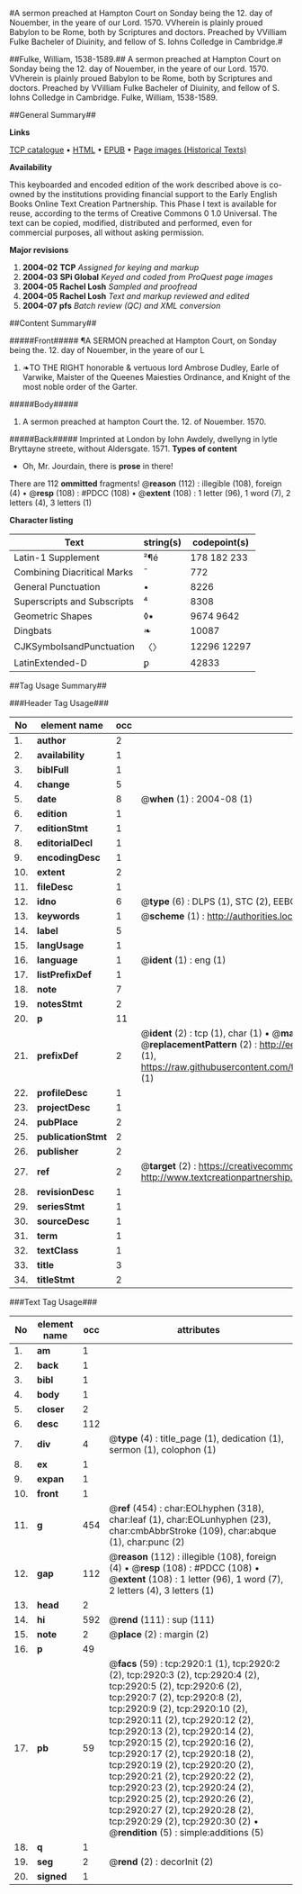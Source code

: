 #A sermon preached at Hampton Court on Sonday being the 12. day of Nouember, in the yeare of our Lord. 1570. VVherein is plainly proued Babylon to be Rome, both by Scriptures and doctors. Preached by VVilliam Fulke Bacheler of Diuinity, and fellow of S. Iohns Colledge in Cambridge.#

##Fulke, William, 1538-1589.##
A sermon preached at Hampton Court on Sonday being the 12. day of Nouember, in the yeare of our Lord. 1570. VVherein is plainly proued Babylon to be Rome, both by Scriptures and doctors. Preached by VVilliam Fulke Bacheler of Diuinity, and fellow of S. Iohns Colledge in Cambridge.
Fulke, William, 1538-1589.

##General Summary##

**Links**

[TCP catalogue](http://www.ota.ox.ac.uk/tcp/)  • 
[HTML](http://tei.it.ox.ac.uk/tcp/Texts-HTML/free/A01/A01327.html)  • 
[EPUB](http://tei.it.ox.ac.uk/tcp/Texts-EPUB/free/A01/A01327.epub) • 
[Page images (Historical Texts)](https://data.historicaltexts.jisc.ac.uk/view?pubId=eebo-99838538e&pageId=eebo-99838538e-2920-1)

**Availability**

This keyboarded and encoded edition of the
	       work described above is co-owned by the institutions
	       providing financial support to the Early English Books
	       Online Text Creation Partnership. This Phase I text is
	       available for reuse, according to the terms of Creative
	       Commons 0 1.0 Universal. The text can be copied,
	       modified, distributed and performed, even for
	       commercial purposes, all without asking permission.

**Major revisions**

1. __2004-02__ __TCP__ *Assigned for keying and markup*
1. __2004-03__ __SPi Global__ *Keyed and coded from ProQuest page images*
1. __2004-05__ __Rachel Losh__ *Sampled and proofread*
1. __2004-05__ __Rachel Losh__ *Text and markup reviewed and edited*
1. __2004-07__ __pfs__ *Batch review (QC) and XML conversion*

##Content Summary##

#####Front#####
¶A SERMON preached at Hampton Court, on Sonday being the. 12. day of Nouember, in the yeare of our L
1. ❧TO THE RIGHT honorable & vertuous lord Ambrose Dudley, Earle of Varwike, Maister of the Queenes Maiesties Ordinance, and Knight of the most noble order of the Garter.

#####Body#####

1. A sermon preached at hampton Court the. 12. of Nouember. 1570.

#####Back#####
Imprinted at London by Iohn Awdely, dwellyng in lytle Bryttayne streete, without Aldersgate. 1571.
**Types of content**

  * Oh, Mr. Jourdain, there is **prose** in there!

There are 112 **ommitted** fragments! 
 @__reason__ (112) : illegible (108), foreign (4)  •  @__resp__ (108) : #PDCC (108)  •  @__extent__ (108) : 1 letter (96), 1 word (7), 2 letters (4), 3 letters (1)

**Character listing**


|Text|string(s)|codepoint(s)|
|---|---|---|
|Latin-1 Supplement|²¶é|178 182 233|
|Combining             Diacritical Marks|̄|772|
|General Punctuation|•|8226|
|Superscripts             and Subscripts|⁴|8308|
|Geometric Shapes|◊▪|9674 9642|
|Dingbats|❧|10087|
|CJKSymbolsandPunctuation|〈〉|12296 12297|
|LatinExtended-D|ꝑ|42833|

##Tag Usage Summary##

###Header Tag Usage###

|No|element name|occ|attributes|
|---|---|---|---|
|1.|__author__|2||
|2.|__availability__|1||
|3.|__biblFull__|1||
|4.|__change__|5||
|5.|__date__|8| @__when__ (1) : 2004-08 (1)|
|6.|__edition__|1||
|7.|__editionStmt__|1||
|8.|__editorialDecl__|1||
|9.|__encodingDesc__|1||
|10.|__extent__|2||
|11.|__fileDesc__|1||
|12.|__idno__|6| @__type__ (6) : DLPS (1), STC (2), EEBO-CITATION (1), PROQUEST (1), VID (1)|
|13.|__keywords__|1| @__scheme__ (1) : http://authorities.loc.gov/ (1)|
|14.|__label__|5||
|15.|__langUsage__|1||
|16.|__language__|1| @__ident__ (1) : eng (1)|
|17.|__listPrefixDef__|1||
|18.|__note__|7||
|19.|__notesStmt__|2||
|20.|__p__|11||
|21.|__prefixDef__|2| @__ident__ (2) : tcp (1), char (1)  •  @__matchPattern__ (2) : ([0-9\-]+):([0-9IVX]+) (1), (.+) (1)  •  @__replacementPattern__ (2) : http://eebo.chadwyck.com/downloadtiff?vid=$1&page=$2 (1), https://raw.githubusercontent.com/textcreationpartnership/Texts/master/tcpchars.xml#$1 (1)|
|22.|__profileDesc__|1||
|23.|__projectDesc__|1||
|24.|__pubPlace__|2||
|25.|__publicationStmt__|2||
|26.|__publisher__|2||
|27.|__ref__|2| @__target__ (2) : https://creativecommons.org/publicdomain/zero/1.0/ (1), http://www.textcreationpartnership.org/docs/. (1)|
|28.|__revisionDesc__|1||
|29.|__seriesStmt__|1||
|30.|__sourceDesc__|1||
|31.|__term__|1||
|32.|__textClass__|1||
|33.|__title__|3||
|34.|__titleStmt__|2||


###Text Tag Usage###

|No|element name|occ|attributes|
|---|---|---|---|
|1.|__am__|1||
|2.|__back__|1||
|3.|__bibl__|1||
|4.|__body__|1||
|5.|__closer__|2||
|6.|__desc__|112||
|7.|__div__|4| @__type__ (4) : title_page (1), dedication (1), sermon (1), colophon (1)|
|8.|__ex__|1||
|9.|__expan__|1||
|10.|__front__|1||
|11.|__g__|454| @__ref__ (454) : char:EOLhyphen (318), char:leaf (1), char:EOLunhyphen (23), char:cmbAbbrStroke (109), char:abque (1), char:punc (2)|
|12.|__gap__|112| @__reason__ (112) : illegible (108), foreign (4)  •  @__resp__ (108) : #PDCC (108)  •  @__extent__ (108) : 1 letter (96), 1 word (7), 2 letters (4), 3 letters (1)|
|13.|__head__|2||
|14.|__hi__|592| @__rend__ (111) : sup (111)|
|15.|__note__|2| @__place__ (2) : margin (2)|
|16.|__p__|49||
|17.|__pb__|59| @__facs__ (59) : tcp:2920:1 (1), tcp:2920:2 (2), tcp:2920:3 (2), tcp:2920:4 (2), tcp:2920:5 (2), tcp:2920:6 (2), tcp:2920:7 (2), tcp:2920:8 (2), tcp:2920:9 (2), tcp:2920:10 (2), tcp:2920:11 (2), tcp:2920:12 (2), tcp:2920:13 (2), tcp:2920:14 (2), tcp:2920:15 (2), tcp:2920:16 (2), tcp:2920:17 (2), tcp:2920:18 (2), tcp:2920:19 (2), tcp:2920:20 (2), tcp:2920:21 (2), tcp:2920:22 (2), tcp:2920:23 (2), tcp:2920:24 (2), tcp:2920:25 (2), tcp:2920:26 (2), tcp:2920:27 (2), tcp:2920:28 (2), tcp:2920:29 (2), tcp:2920:30 (2)  •  @__rendition__ (5) : simple:additions (5)|
|18.|__q__|1||
|19.|__seg__|2| @__rend__ (2) : decorInit (2)|
|20.|__signed__|1||
